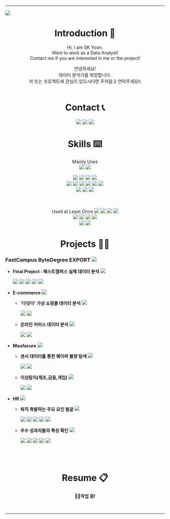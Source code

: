 ***
<!-- 헤더 -->
<img src="https://capsule-render.vercel.app/api?type=rect&height=300&color=gradient&text=Welcome!&textBg=false&animation=fadeIn&desc=SK.Yoon's%20GitHub&fontSize=100&descAlignY=25" />

<div align=center>


<!--소개-->
# **Introduction :raised_hands:**
Hi, I am SK Yoon.   
Want to work as a Data Analyst!   
Contact me if you are interested in me or the project!   

안녕하세요!   
데이터 분석가를 희망합니다.   
저 또는 프로젝트에 관심이 있으시다면 주저말고 연락주세요!📞<br/><br/>

<!--소개-->
# **Contact 📞**
<a href="mailto:skyoon7899@gmail.com" target="_blank"><img src="https://img.shields.io/badge/Gmail-EA4335?style=flat&logo=gmail&logoColor=white"/></a>
<a href="https://www.linkedin.com/in/skyoon7899" target="_blank"><img src="https://img.shields.io/badge/LinkedIn-0A66C2?style=flat&logo=linkedin&logoColor=white"/></a>
<a href="http://bit.ly/skyoon7899k" target="_blank"><img src="https://img.shields.io/badge/Notion-000000?style=flat&logo=notion&logoColor=white"/></a>
<br/>

<!--스킬-->
 # **Skills :keyboard:**
 Mainly Uses   
<img src="https://img.shields.io/badge/Python-3776AB?style=flat&logo=python&logoColor=white"/>
<img src="https://img.shields.io/badge/MySQL-4479A1?style=flat&logo=mysql&logoColor=white"/>
<br/>

<img src="https://img.shields.io/badge/numpy-013243?style=flat&logo=numpy&logoColor=white"/>
<img src="https://img.shields.io/badge/Pandas-150458?style=flat&logo=pandas&logoColor=white"/>
<img src="https://img.shields.io/badge/Scikitlearn-F7931E?style=flat&logo=scikitlearn&logoColor=white"/>
<img src="https://img.shields.io/badge/Streamlit-FF4B4B?style=flat&logo=streamlit&logoColor=white"/>
<br/>

<img src="https://img.shields.io/badge/VisualStudioCode-007ACC?style=flat&logo=visualstudiocode&logoColor=white"/>
<img src="https://img.shields.io/badge/Jupyter-F37626?style=flat&logo=jupyter&logoColor=white"/>
<img src="https://img.shields.io/badge/GoogleColab-F9AB00?style=flat&logo=googlecolab&logoColor=white"/>
<img src="https://img.shields.io/badge/DBeaver-382923?style=flat&logo=dbeaver&logoColor=white"/>
<img src="https://img.shields.io/badge/GitHub-181717?style=flat&logo=github&logoColor=white"/>
<img src="https://img.shields.io/badge/Slack-4A154B?style=flat&logo=slack&logoColor=white"/>
<br/>

<img src="https://img.shields.io/badge/MicrosoftExcel-217346?style=flat&logo=microsoftexcel&logoColor=white"/>
<img src="https://img.shields.io/badge/MicrosoftPowerPoint-B7472A?style=flat&logo=microsoftpowerpoint&logoColor=white"/>
<img src="https://img.shields.io/badge/Tableau-E97627?style=flat&logo=tableau&logoColor=white"/>
<br/>
<br/>
<br/>

Used at Least Once 
<img src="https://img.shields.io/badge/C-A8B9CC?style=flat&logo=c&logoColor=white"/>
<img src="https://img.shields.io/badge/Oracle-F80000?style=flat&logo=oracle&logoColor=white"/>
<img src="https://img.shields.io/badge/Git-F05032?style=flat&logo=git&logoColor=white"/>
<img src="https://img.shields.io/badge/Markdown-000000?style=flat&logo=markdown&logoColor=white"/>
<br/>
<img src="https://img.shields.io/badge/Pytorch-EE4C2C?style=flat&logo=pytorch&logoColor=white"/>
<img src="https://img.shields.io/badge/Tensorflow-FF6F00?style=flat&logo=tensorflow&logoColor=white"/>
<img src="https://img.shields.io/badge/Scipy-8CAAE6?style=flat&logo=scipy&logoColor=white"/>
<img src="https://img.shields.io/badge/Keras-D00000?style=flat&logo=keras&logoColor=white"/>
<br/>
<img src="https://img.shields.io/badge/Anaconda-44A833?style=flat&logo=anaconda&logoColor=white"/>
<img src="https://img.shields.io/badge/Docker-2496ED?style=flat&logo=docker&logoColor=white"/>
<br/>



<!--프로젝트-->
 # **Projects 🧑‍💻**
</div>

### **FastCampus ByteDegree EXPORT** <a href="https://github.com/SKYoooon/EXPORT/tree/main" target="_blank"><img src="https://img.shields.io/badge/Link-1F2544"/></a>


- **Final Project : 패스트캠퍼스 실제 데이터 분석** <a href="https://github.com/SKYoooon/EXPORT/tree/main/Final" target="_blank"><img src="https://img.shields.io/badge/Link-1F2544"/></a>   

    <img src="https://img.shields.io/badge/Python-3776AB?style=flat&logo=python&logoColor=white"/>
    <img src="https://img.shields.io/badge/MySQL-4479A1?style=flat&logo=mysql&logoColor=white"/>
    <img src="https://img.shields.io/badge/VisualStudioCode-007ACC?style=flat&logo=visualstudiocode&logoColor=white"/>
    <img src="https://img.shields.io/badge/DBeaver-382923?style=flat&logo=dbeaver&logoColor=white"/>
    <img src="https://img.shields.io/badge/Tableau-E97627?style=flat&logo=tableau&logoColor=white"/>


- **E-commerce** <a href="https://github.com/SKYoooon/EXPORT/tree/main/Ecommerce" target="_blank"><img src="https://img.shields.io/badge/Link-1F2544"/></a>

    - **'다잇다' 가상 쇼핑몰 데이터 분석** <a href="https://github.com/SKYoooon/EXPORT/tree/main/Ecommerce/Task2" target="_blank"><img src="https://img.shields.io/badge/Link-1F2544"/></a>

        <img src="https://img.shields.io/badge/Python-3776AB?style=flat&logo=python&logoColor=white"/>
        <img src="https://img.shields.io/badge/VisualStudioCode-007ACC?style=flat&logo=visualstudiocode&logoColor=white"/>
    
    - **온라인 커머스 데이터 분석** <a href="https://github.com/SKYoooon/EXPORT/tree/main/Ecommerce/Task1" target="_blank"><img src="https://img.shields.io/badge/Link-1F2544"/></a>

        <img src="https://img.shields.io/badge/Python-3776AB?style=flat&logo=python&logoColor=white"/>
        <img src="https://img.shields.io/badge/VisualStudioCode-007ACC?style=flat&logo=visualstudiocode&logoColor=white"/>


- **Maufacure** <a href="https://github.com/SKYoooon/EXPORT/tree/main/Manufacture" target="_blank"><img src="https://img.shields.io/badge/Link-1F2544"/></a>

    - **센서 데이터를 통한 웨이퍼 불량 탐색** <a href="https://github.com/SKYoooon/EXPORT/tree/main/Manufacture/Task2" target="_blank"><img src="https://img.shields.io/badge/Link-1F2544"/></a>

        <img src="https://img.shields.io/badge/Python-3776AB?style=flat&logo=python&logoColor=white"/>
        <img src="https://img.shields.io/badge/VisualStudioCode-007ACC?style=flat&logo=visualstudiocode&logoColor=white"/>
    
    - **이상탐지(제조,금융,게임)** <a href="https://github.com/SKYoooon/EXPORT/tree/main/Manufacture/Task1" target="_blank"><img src="https://img.shields.io/badge/Link-1F2544"/></a>

        <img src="https://img.shields.io/badge/Python-3776AB?style=flat&logo=python&logoColor=white"/>
        <img src="https://img.shields.io/badge/VisualStudioCode-007ACC?style=flat&logo=visualstudiocode&logoColor=white"/>


- **HR** <a href="https://github.com/SKYoooon/EXPORT/tree/main/HR" target="_blank"><img src="https://img.shields.io/badge/Link-1F2544"/></a>

    - **퇴직 촉발하는 주요 요인 발굴** <a href="https://github.com/SKYoooon/EXPORT/tree/main/HR/Task2" target="_blank"><img src="https://img.shields.io/badge/Link-1F2544"/></a>

        <img src="https://img.shields.io/badge/Python-3776AB?style=flat&logo=python&logoColor=white"/>
        <img src="https://img.shields.io/badge/MySQL-4479A1?style=flat&logo=mysql&logoColor=white"/>
        <img src="https://img.shields.io/badge/VisualStudioCode-007ACC?style=flat&logo=visualstudiocode&logoColor=white"/>
        <img src="https://img.shields.io/badge/DBeaver-382923?style=flat&logo=dbeaver&logoColor=white"/>
        <img src="https://img.shields.io/badge/MicrosoftExcel-217346?style=flat&logo=microsoftexcel&logoColor=white"/>
    
    - **우수 성과자들의 특성 확인** <a href="https://github.com/SKYoooon/EXPORT/tree/main/HR/Task1" target="_blank"><img src="https://img.shields.io/badge/Link-1F2544"/></a>

        <img src="https://img.shields.io/badge/Python-3776AB?style=flat&logo=python&logoColor=white"/>
        <img src="https://img.shields.io/badge/MySQL-4479A1?style=flat&logo=mysql&logoColor=white"/>
        <img src="https://img.shields.io/badge/VisualStudioCode-007ACC?style=flat&logo=visualstudiocode&logoColor=white"/>
        <img src="https://img.shields.io/badge/DBeaver-382923?style=flat&logo=dbeaver&logoColor=white"/>
        <img src="https://img.shields.io/badge/MicrosoftExcel-217346?style=flat&logo=microsoftexcel&logoColor=white"/>



<br/>
<br/>




<div align=center>

<!--이력서-->
 # **Resume 📋**
 **👷🚧작업 중!**



<br/>

***
</div>
